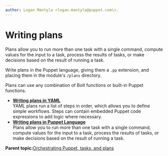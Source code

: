 ```yaml
---
author: Logan Mantyla <logan.mantyla@puppet.com\>.
---
```


# Writing plans

Plans allow you to run more than one task with a single command, compute values for the input to a task, process the results of tasks, or make decisions based on the result of running a task.

Write plans in the Puppet language, giving them a `.pp` extension, and placing them in the module's `/plans` directory.

Plans can use any combination of Bolt functions or built-in Puppet functions.

-   **[Writing plans in YAML](writing_plans_in_yaml_pe.md#)**  
YAML plans run a list of steps in order, which allows you to define simple workflows. Steps can contain embedded Puppet code expressions to add logic where necessary.
-   **[Writing plans in Puppet Language](writing_plans_in_puppet_language_pe.md#)**  
Plans allow you to run more than one task with a single command, compute values for the input to a task, process the results of tasks, or make decisions based on the result of running a task.

**Parent topic:**[Orchestrating Puppet, tasks, and plans](orchestrating_puppet_and_tasks.md)

